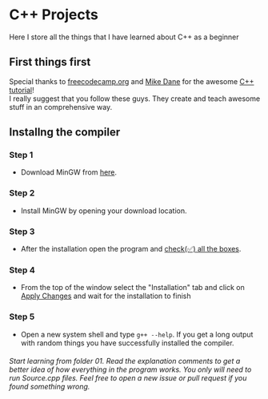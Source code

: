# C++ Projects
Here I store all the things that I have learned about C++ as a beginner

## First things first
Special thanks to
[freecodecamp.org](https://freecodecamp.org) and [Mike Dane](https://mikedane.com/) for the awesome [C++ tutorial](https://www.youtube.com/watch?v=vLnPwxZdW4Y)!
<br>
I really suggest that you follow these guys. They create and teach awesome stuff in an comprehensive way.

## Installng the compiler

### Step 1
* Download MinGW from [here](https://sourceforge.net/projects/mingw/).
### Step 2
* Install MinGW by opening your download location.
### Step 3
* After the installation open the program and <u>check(✅) all the boxes</u>.
### Step 4
* From the top of the window select the "Installation" tab and click on <u> Apply Changes</u> and wait for the installation to finish
### Step 5
* Open a new system shell and type `g++ --help`. If you get a long output with random things you have successfully installed the compiler.

###### Start learning from folder 01. Read the explanation comments to get a better idea of how everything in the program works. You only will need to run Source.cpp files. Feel free to open a new issue or pull request if you found something wrong.
